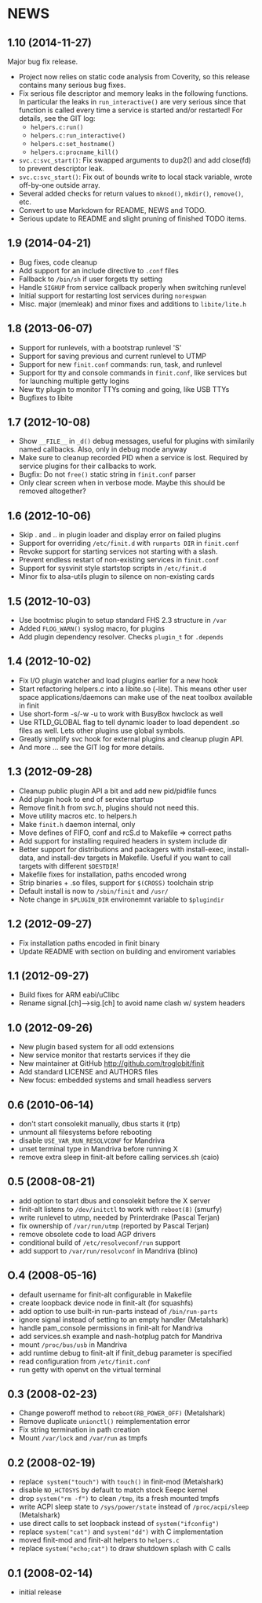 NEWS
====


1.10 (2014-11-27)
-----------------

Major bug fix release.

  * Project now relies on static code analysis from Coverity, so this
    release contains many serious bug fixes.
  * Fix serious file descriptor and memory leaks in the following
    functions.  In particular the leaks in `run_interactive()` are very
    serious since that function is called every time a service is
    started and/or restarted!  For details, see the GIT log:
    * `helpers.c:run()`
    * `helpers.c:run_interactive()`
    * `helpers.c:set_hostname()`
    * `helpers.c:procname_kill()`
  * `svc.c:svc_start()`: Fix swapped arguments to dup2() and add
    close(fd) to prevent descriptor leak.
  * `svc.c:svc_start()`: Fix out of bounds write to local stack
    variable, wrote off-by-one outside array.
  * Several added checks for return values to `mknod()`, `mkdir()`,
    `remove()`, etc.
  * Convert to use Markdown for README, NEWS and TODO.
  * Serious update to README and slight pruning of finished TODO items.


1.9 (2014-04-21)
----------------

  * Bug fixes, code cleanup
  * Add support for an include directive to `.conf` files
  * Fallback to `/bin/sh` if user forgets tty setting
  * Handle `SIGHUP` from service callback properly when switching runlevel
  * Initial support for restarting lost services during `norespwan`
  * Misc. major (memleak) and minor fixes and additions to `libite/lite.h`


1.8 (2013-06-07)
----------------

  * Support for runlevels, with a bootstrap runlevel 'S'
  * Support for saving previous and current runlevel to UTMP
  * Support for new `finit.conf` commands: run, task, and runlevel
  * Support for tty and console commands in `finit.conf`, like services
    but for launching multiple getty logins
  * New tty plugin to monitor TTYs coming and going, like USB TTYs
  * Bugfixes to libite


1.7 (2012-10-08)
----------------

  * Show `__FILE__` in `_d()` debug messages, useful for plugins with
    similarily named callbacks. Also, only in debug mode anyway
  * Make sure to cleanup recorded PID when a service is lost.  Required
    by service plugins for their callbacks to work.
  * Bugfix: Do not `free()` static string in `finit.conf` parser
  * Only clear screen when in verbose mode. Maybe this should be removed
    altogether?


1.6 (2012-10-06)
----------------

  * Skip . and .. in plugin loader and display error on failed plugins
  * Support for overriding `/etc/finit.d` with `runparts DIR` in
    `finit.conf`
  * Revoke support for starting services not starting with a slash.
  * Prevent endless restart of non-existing services in `finit.conf`
  * Support for sysvinit style startstop scripts in `/etc/finit.d`
  * Minor fix to alsa-utils plugin to silence on non-existing cards


1.5 (2012-10-03)
----------------

  * Use bootmisc plugin to setup standard FHS 2.3 structure in `/var`
  * Added `FLOG_WARN()` syslog macro, for plugins
  * Add plugin dependency resolver. Checks `plugin_t` for `.depends`


1.4 (2012-10-02)
----------------

  * Fix I/O plugin watcher and load plugins earlier for a new hook
  * Start refactoring helpers.c into a libite.so (-lite).  This means
    other user space applications/daemons can make use of the neat toolbox
    available in finit
  * Use short-form -s/-w -u to work with BusyBox hwclock as well
  * Use RTLD_GLOBAL flag to tell dynamic loader to load dependent .so
    files as well.  Lets other plugins use global symbols.
  * Greatly simplify svc hook for external plugins and cleanup plugin API.
  * And more ... see the GIT log for more details.


1.3 (2012-09-28)
----------------

  * Cleanup public plugin API a bit and add new pid/pidfile funcs
  * Add plugin hook to end of service startup
  * Remove finit.h from svc.h, plugins should not need this.
  * Move utility macros etc. to helpers.h
  * Make `finit.h` daemon internal, only
  * Move defines of FIFO, conf and rcS.d to Makefile => correct paths
  * Add support for installing required headers in system include dir
  * Better support for distributions and packagers with install-exec,
    install-data, and install-dev targets in Makefile.  Useful if you want
    to call targets with different `$DESTDIR`!
  * Makefile fixes for installation, paths encoded wrong
  * Strip binaries + .so files, support for `$(CROSS)` toolchain strip
  * Default install is now to `/sbin/finit` and `/usr/`
  * Note change in `$PLUGIN_DIR` environemnt variable to `$plugindir`


1.2 (2012-09-27)
----------------

  * Fix installation paths encoded in finit binary
  * Update README with section on building and enviroment variables


1.1 (2012-09-27)
----------------

  * Build fixes for ARM eabi/uClibc
  * Rename signal.[ch]-->sig.[ch] to avoid name clash w/ system headers


1.0 (2012-09-26)
----------------

  * New plugin based system for all odd extensions
  * New service monitor that restarts services if they die
  * New maintainer at GitHub http://github.com/troglobit/finit
  * Add standard LICENSE and AUTHORS files
  * New focus: embedded systems and small headless servers


0.6 (2010-06-14)
----------------

  * don't start consolekit manually, dbus starts it (rtp)
  * unmount all filesystems before rebooting
  * disable `USE_VAR_RUN_RESOLVCONF` for Mandriva
  * unset terminal type in Mandriva before running X
  * remove extra sleep in finit-alt before calling services.sh (caio)


0.5 (2008-08-21)
----------------

  * add option to start dbus and consolekit before the X server
  * finit-alt listens to `/dev/initctl` to work with `reboot(8)` (smurfy)
  * write runlevel to utmp, needed by Printerdrake (Pascal Terjan)
  * fix ownership of `/var/run/utmp` (reported by Pascal Terjan)
  * remove obsolete code to load AGP drivers
  * conditional build of `/etc/resolveconf/run` support
  * add support to `/var/run/resolvconf` in Mandriva (blino)


O.4 (2008-05-16)
----------------

  * default username for finit-alt configurable in Makefile
  * create loopback device node in finit-alt (for squashfs)
  * add option to use built-in run-parts instead of `/bin/run-parts`
  * ignore signal instead of setting to an empty handler (Metalshark)
  * handle pam_console permissions in finit-alt for Mandriva
  * add services.sh example and nash-hotplug patch for Mandriva
  * mount `/proc/bus/usb` in Mandriva
  * add runtime debug to finit-alt if finit_debug parameter is specified
  * read configuration from `/etc/finit.conf`
  * run getty with openvt on the virtual terminal


0.3 (2008-02-23)
----------------

  * Change poweroff method to `reboot(RB_POWER_OFF)` (Metalshark)
  * Remove duplicate `unionctl()` reimplementation error
  * Fix string termination in path creation
  * Mount `/var/lock` and `/var/run` as tmpfs


0.2 (2008-02-19)
----------------

  * replace` system("touch")` with `touch()` in finit-mod (Metalshark)
  * disable `NO_HCTOSYS` by default to match stock Eeepc kernel
  * drop `system("rm -f")` to clean `/tmp`, its a fresh mounted tmpfs
  * write ACPI sleep state to `/sys/power/state` instead of
    `/proc/acpi/sleep` (Metalshark)
  * use direct calls to set loopback instead of `system("ifconfig")`
  * replace `system("cat")` and `system("dd")` with C implementation
  * moved finit-mod and finit-alt helpers to `helpers.c`
  * replace `system("echo;cat")` to draw shutdown splash with C calls


0.1 (2008-02-14)
----------------

  * initial release

